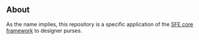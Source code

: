 ## About
As the name implies, this repository is a specific application of the [SFE core
framework](https://github.com/RagingTiger/sfe_core) to designer purses.
